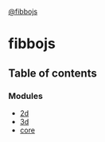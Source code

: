 [@fibbojs](/api/index) 

# fibbojs

## Table of contents

### Modules

- [2d](/api/modules/2d_src)
- [3d](/api/modules/3d_src)
- [core](/api/modules/core_src)

